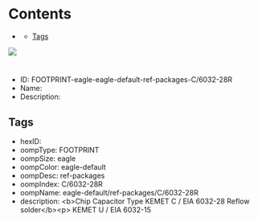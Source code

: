 



Contents
========

* [](#)
	* [Tags](#tags)
  
![][im]
# 

- ID: FOOTPRINT-eagle-eagle-default-ref-packages-C/6032-28R
- Name: 
- Description: 

## Tags

- hexID: 
- oompType: FOOTPRINT
- oompSize: eagle
- oompColor: eagle-default
- oompDesc: ref-packages
- oompIndex: C/6032-28R
- oompName: eagle-default/ref-packages/C/6032-28R
- description: &lt;b&gt;Chip Capacitor Type KEMET C / EIA 6032-28 Reflow solder&lt;/b&gt;&lt;p&gt;&#xD;
KEMET U / EIA 6032-15



[im]: image.png
